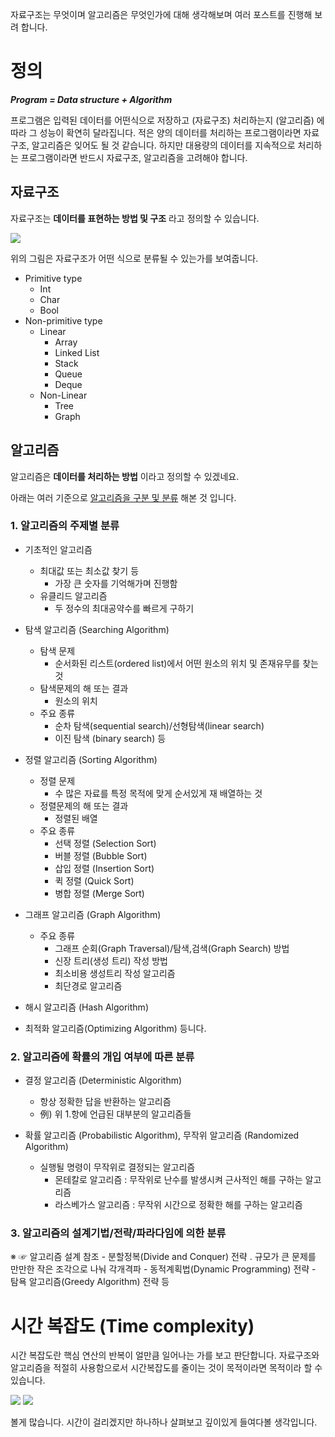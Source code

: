 자료구조는 무엇이며 알고리즘은 무엇인가에 대해 생각해보며 여러 포스트를 진행해 보려 합니다.

# 정의

***Program = Data structure + Algorithm***

프로그램은 입력된 데이터를 어떤식으로 저장하고 (자료구조) 처리하는지 (알고리즘) 에 따라 그 성능이 확연히 달라집니다.
적은 양의 데이터를 처리하는 프로그램이라면 자료구조, 알고리즘은 잊어도 될 것 같습니다. 하지만 대용량의 데이터를 지속적으로 처리하는 프로그램이라면 반드시 자료구조, 알고리즘을 고려해야 합니다.

## 자료구조

자료구조는 **데이터를 표현하는 방법 및 구조** 라고 정의할 수 있습니다.

![](https://qph.fs.quoracdn.net/main-qimg-b39bae5b6be3d7f21738eb7ec04aae13)

위의 그림은 자료구조가 어떤 식으로 분류될 수 있는가를 보여줍니다.

- Primitive type
  - Int
  - Char
  - Bool
- Non-primitive type
  - Linear
    - Array
    - Linked List
    - Stack
    - Queue
    - Deque
  - Non-Linear
    - Tree
    - Graph

## 알고리즘

알고리즘은 **데이터를 처리하는 방법** 이라고 정의할 수 있겠네요.

아래는 여러 기준으로 [알고리즘을 구분 및 분류](http://www.ktword.co.kr/word/abbr_view.php?m_temp1=5735) 해본 것 입니다.

### 1. 알고리즘의 주제별 분류

- 기초적인 알고리즘
  - 최대값 또는 최소값 찾기 등
    - 가장 큰 숫자를 기억해가며 진행함 
  - 유클리드 알고리즘
    - 두 정수의 최대공약수를 빠르게 구하기

- 탐색 알고리즘 (Searching Algorithm)
  - 탐색 문제 
    - 순서화된 리스트(ordered list)에서 어떤 원소의 위치 및 존재유무를 찾는 것
  - 탐색문제의 해 또는 결과
    - 원소의 위치
  - 주요 종류
    - 순차 탐색(sequential search)/선형탐색(linear search)
    - 이진 탐색 (binary search) 등

- 정렬 알고리즘 (Sorting Algorithm)
  - 정렬 문제
    - 수 많은 자료를 특정 목적에 맞게 순서있게 재 배열하는 것
  - 정렬문제의 해 또는 결과
    - 정렬된 배열
  - 주요 종류
    - 선택 정렬 (Selection Sort)
    - 버블 정렬 (Bubble Sort)
    - 삽입 정렬 (Insertion Sort)
    - 퀵 정렬 (Quick Sort)
    - 병합 정렬 (Merge Sort)

- 그래프 알고리즘 (Graph Algorithm)
  - 주요 종류
    - 그래프 순회(Graph Traversal)/탐색,검색(Graph Search) 방법
    - 신장 트리(생성 트리) 작성 방법
    - 최소비용 생성트리 작성 알고리즘
    - 최단경로 알고리즘

- 해시 알고리즘 (Hash Algorithm)

- 최적화 알고리즘(Optimizing Algorithm) 등니다.

### 2. 알고리즘에 확률의 개입 여부에 따른 분류

- 결정 알고리즘 (Deterministic Algorithm)
  - 항상 정확한 답을 반환하는 알고리즘
  - 例) 위 1.항에 언급된 대부분의 알고리즘들

- 확률 알고리즘 (Probabilistic Algorithm), 무작위 알고리즘 (Randomized Algorithm)
  - 실행될 명령이 무작위로 결정되는 알고리즘
    - 몬테칼로 알고리즘 : 무작위로 난수를 발생시켜 근사적인 해를 구하는 알고리즘
    - 라스베가스 알고리즘 : 무작위 시간으로 정확한 해를 구하는 알고리즘

### 3. 알고리즘의 설계기법/전략/파라다임에 의한 분류

  ※ ☞ 알고리즘 설계 참조
     - 분할정복(Divide and Conquer) 전략
        . 규모가 큰 문제를 만만한 작은 조각으로 나눠 각개격파 
     - 동적계획법(Dynamic Programming) 전략
     - 탐욕 알고리즘(Greedy Algorithm) 전략 등
     
# 시간 복잡도 (Time complexity)

시간 복잡도란 핵심 연산의 반복이 얼만큼 일어나는 가를 보고 판단합니다. 자료구조와 알고리즘을 적절히 사용함으로서 시간복잡도를 줄이는 것이 목적이라면 목적이라 할 수 있습니다. 

![](https://joshuajangblog.files.wordpress.com/2016/09/1.jpg?w=638)
![](https://miro.medium.com/max/843/0*A5SQeJqDoLGhCYPg.png)

볼게 많습니다. 시간이 걸리겠지만 하나하나 살펴보고 깊이있게 들여다볼 생각입니다.


